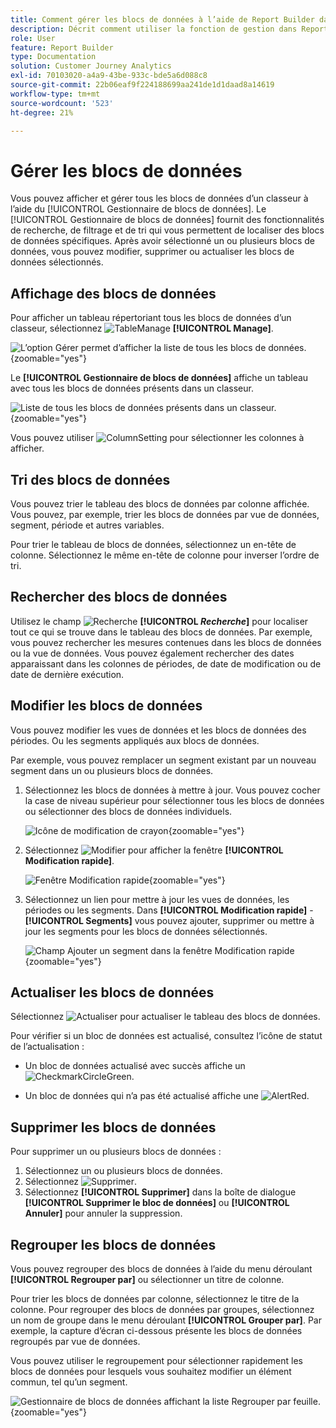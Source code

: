 ```yaml
---
title: Comment gérer les blocs de données à l’aide de Report Builder dans Customer Journey Analytics
description: Décrit comment utiliser la fonction de gestion dans Report Builder
role: User
feature: Report Builder
type: Documentation
solution: Customer Journey Analytics
exl-id: 70103020-a4a9-43be-933c-bde5a6d088c8
source-git-commit: 22b06eaf9f224188699aa241de1d1daad8a14619
workflow-type: tm+mt
source-wordcount: '523'
ht-degree: 21%

---
```


# Gérer les blocs de données

Vous pouvez afficher et gérer tous les blocs de données d’un classeur à l’aide du [!UICONTROL Gestionnaire de blocs de données]. Le [!UICONTROL Gestionnaire de blocs de données] fournit des fonctionnalités de recherche, de filtrage et de tri qui vous permettent de localiser des blocs de données spécifiques. Après avoir sélectionné un ou plusieurs blocs de données, vous pouvez modifier, supprimer ou actualiser les blocs de données sélectionnés.

## Affichage des blocs de données

Pour afficher un tableau répertoriant tous les blocs de données d’un classeur, sélectionnez ![TableManage](/help/assets/icons/TableManage.svg) **[!UICONTROL Manage]**.

![L’option Gérer permet d’afficher la liste de tous les blocs de données.](./assets/image53.png){zoomable="yes"}

Le **[!UICONTROL Gestionnaire de blocs de données]** affiche un tableau avec tous les blocs de données présents dans un classeur.

![Liste de tous les blocs de données présents dans un classeur.](./assets/image52.png){zoomable="yes"}

Vous pouvez utiliser ![ColumnSetting](/help/assets/icons/ColumnSetting.svg) pour sélectionner les colonnes à afficher.

## Tri des blocs de données

Vous pouvez trier le tableau des blocs de données par colonne affichée. Vous pouvez, par exemple, trier les blocs de données par vue de données, segment, période et autres variables.

Pour trier le tableau de blocs de données, sélectionnez un en-tête de colonne. Sélectionnez le même en-tête de colonne pour inverser l’ordre de tri.


## Rechercher des blocs de données

Utilisez le champ ![Recherche](/help/assets/icons/Search.svg) **[!UICONTROL _Recherche_]** pour localiser tout ce qui se trouve dans le tableau des blocs de données. Par exemple, vous pouvez rechercher les mesures contenues dans les blocs de données ou la vue de données. Vous pouvez également rechercher des dates apparaissant dans les colonnes de périodes, de date de modification ou de date de dernière exécution.


## Modifier les blocs de données

Vous pouvez modifier les vues de données et les blocs de données des périodes. Ou les segments appliqués aux blocs de données.

Par exemple, vous pouvez remplacer un segment existant par un nouveau segment dans un ou plusieurs blocs de données.

1. Sélectionnez les blocs de données à mettre à jour. Vous pouvez cocher la case de niveau supérieur pour sélectionner tous les blocs de données ou sélectionner des blocs de données individuels.

   ![Icône de modification de crayon](./assets/image56.png){zoomable="yes"}

1. Sélectionnez ![ Modifier ](/help/assets/icons/Edit.svg) pour afficher la fenêtre **[!UICONTROL Modification rapide]**.

   ![Fenêtre Modification rapide](./assets/image58.png){zoomable="yes"}

1. Sélectionnez un lien pour mettre à jour les vues de données, les périodes ou les segments. Dans **[!UICONTROL Modification rapide]** - **[!UICONTROL Segments]** vous pouvez ajouter, supprimer ou mettre à jour les segments pour les blocs de données sélectionnés.

   ![Champ Ajouter un segment dans la fenêtre Modification rapide](./assets/image59.png){zoomable="yes"}

## Actualiser les blocs de données

Sélectionnez ![Actualiser](/help/assets/icons/Refresh.svg) pour actualiser le tableau des blocs de données.

Pour vérifier si un bloc de données est actualisé, consultez l’icône de statut de l’actualisation :

- Un bloc de données actualisé avec succès affiche un ![CheckmarkCircleGreen](/help/assets/icons/CheckmarkCircleGreen.svg).

- Un bloc de données qui n’a pas été actualisé affiche une ![AlertRed](/help/assets/icons/AlertRed.svg).


## Supprimer les blocs de données

Pour supprimer un ou plusieurs blocs de données :

1. Sélectionnez un ou plusieurs blocs de données.
1. Sélectionnez ![Supprimer](/help/assets/icons/Delete.svg).
1. Sélectionnez **[!UICONTROL Supprimer]** dans la boîte de dialogue **[!UICONTROL Supprimer le bloc de données]** ou **[!UICONTROL Annuler]** pour annuler la suppression.

## Regrouper les blocs de données

Vous pouvez regrouper des blocs de données à l’aide du menu déroulant **[!UICONTROL Regrouper par]** ou sélectionner un titre de colonne.

Pour trier les blocs de données par colonne, sélectionnez le titre de la colonne. Pour regrouper des blocs de données par groupes, sélectionnez un nom de groupe dans le menu déroulant **[!UICONTROL Grouper par]**. Par exemple, la capture d’écran ci-dessous présente les blocs de données regroupés par vue de données.

Vous pouvez utiliser le regroupement pour sélectionner rapidement les blocs de données pour lesquels vous souhaitez modifier un élément commun, tel qu’un segment.

![Gestionnaire de blocs de données affichant la liste Regrouper par feuille.](./assets/group-data-blocks.png){zoomable="yes"}

